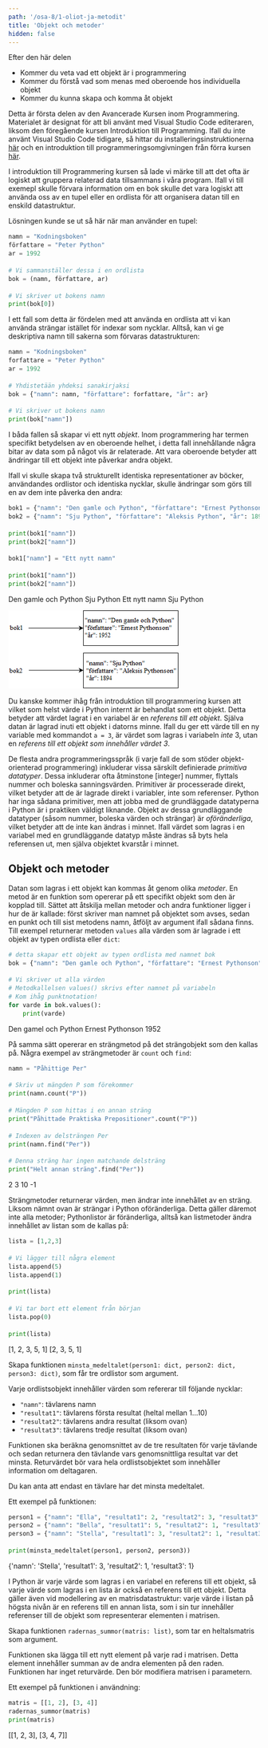 ```yaml
---
path: '/osa-8/1-oliot-ja-metodit'
title: 'Objekt och metoder'
hidden: false
---
```


<text-box variant='learningObjectives' name='Inlärningsmål'>

Efter den här delen

- Kommer du veta vad ett objekt är i programmering
- Kommer du förstå vad som menas med oberoende hos individuella objekt
- Kommer du kunna skapa och komma åt objekt

</text-box>

Detta är första delen av den Avancerade Kursen inom Programmering. Materialet är designat för att bli använt med Visual Studio Code editeraren, liksom den föregående kursen Introduktion till Programming. Ifall du inte använt Visual Studio Code tidigare, så hittar du installeringsinstruktionerna [här](https://www.mooc.fi/fi/installation/vscode) och en introduktion till programmeringsomgivningen från förra kursen [här](https://programming-24.mooc.fi/part-4/1-vscode).

I introduktion till Programmering kursen så lade vi märke till att det ofta är logiskt att gruppera relaterad data tillsammans i våra program. Ifall vi till exemepl skulle förvara information om en bok skulle det vara logiskt att använda oss av en tupel eller en ordlista för att organisera datan till en enskild datastruktur.

Lösningen kunde se ut så här när man använder en tupel:

```python
namn = "Kodningsboken"
författare = "Peter Python"
ar = 1992

# Vi sammanställer dessa i en ordlista
bok = (namn, författare, ar)

# Vi skriver ut bokens namn
print(bok[0])
```

I ett fall som detta är fördelen med att använda en ordlista att vi kan använda strängar istället för indexar som nycklar. Alltså, kan vi ge deskriptiva namn till sakerna som förvaras datastrukturen:

```python
namn = "Kodningsboken"
forfattare = "Peter Python"
ar = 1992

# Yhdistetään yhdeksi sanakirjaksi
bok = {"namn": namn, "författare": forfattare, "år": ar}

# Vi skriver ut bokens namn
print(bok["namn"])
```

I båda fallen så skapar vi ett nytt _objekt_. Inom programmering har termen specifikt betydelsen av en oberoende helhet, i detta fall innehållande några bitar av data som på något vis är relaterade. Att vara oberoende betyder att ändringar till ett objekt inte påverkar andra objekt.

Ifall vi skulle skapa två strukturellt identiska representationer av böcker, användandes ordlistor och identiska nycklar, skulle ändringar som görs till en av dem inte påverka den andra:

```python
bok1 = {"namn": "Den gamle och Python", "författare": "Ernest Pythonson", "år": 1952}
bok2 = {"namn": "Sju Python", "författare": "Aleksis Python", "år": 1894}

print(bok1["namn"])
print(bok2["namn"])

bok1["namn"] = "Ett nytt namn"

print(bok1["namn"])
print(bok2["namn"])
```

<sample-output>

Den gamle och Python
Sju Python
Ett nytt namn
Sju Python

</sample-output>

<img src="8_1_1.png">

<text-box variant="info" name="Python objekt">


Du kanske kommer ihåg från introduktion till programmering kursen att vilket som helst värde i Python internt är behandlat som ett objekt. Detta betyder att värdet lagrat i en variabel är en _referens till ett objekt_. Själva datan är lagrad inuti ett objekt i datorns minne. Ifall du ger ett värde till en ny variable med kommandot `a = 3`, är värdet som lagras i variabeln _inte_ 3, utan en _referens till ett objekt som innehåller värdet 3_.

De flesta andra programmeringsspråk (i varje fall de som stöder objekt-orienterad programmering) inkluderar vissa särskilt definierade _primitiva datatyper_. Dessa inkluderar ofta åtminstone [integer] nummer, flyttals nummer och boleska sanningsvärden. Primitiver är processerade direkt, vilket betyder att de är lagrade direkt i variabler, inte som referenser. Python har inga sådana primitiver, men att jobba med de grundläggade datatyperna i Python är i praktiken väldigt liknande. Objekt av dessa grundläggande datatyper (såsom nummer, boleska värden och strängar) är _oföränderliga_, vilket betyder att de inte kan ändras i minnet. Ifall värdet som lagras i en variabel med en grundläggande datatyp måste ändras så byts hela referensen ut, men själva objektet kvarstår i minnet.


</text-box>

## Objekt och metoder

Datan som lagras i ett objekt kan kommas åt genom olika _metoder_. En metod är en funktion som opererar på ett specifikt objekt som den är kopplad till. Sättet att åtskilja mellan metoder och andra funktioner ligger i hur de är kallade: först skriver man namnet på objektet som avses, sedan en punkt och till sist metodens namn, åtföljt av argument ifall sådana finns. Till exempel returnerar metoden `values` alla värden som är lagrade i ett objekt av typen ordlista eller `dict`:

```python
# detta skapar ett objekt av typen ordlista med namnet bok
bok = {"namn": "Den gamle och Python", "författare": "Ernest Pythonson", "år": 1952}

# Vi skriver ut alla värden
# Metodkallelsen values() skrivs efter namnet på variabeln
# Kom ihåg punktnotation!
for varde in bok.values():
    print(varde)
```

<sample-output>

Den gamel och Python
Ernest Pythonson
1952

</sample-output>

På samma sätt opererar en strängmetod på det strängobjekt som den kallas på. Några exempel av strängmetoder är `count` och `find`:

```python
namn = "Påhittige Per"

# Skriv ut mängden P som förekommer
print(namn.count("P"))

# Mängden P som hittas i en annan sträng
print("Påhittade Praktiska Prepositioner".count("P"))

# Indexen av delsträngen Per
print(namn.find("Per"))

# Denna sträng har ingen matchande delsträng
print("Helt annan sträng".find("Per"))
```

<sample-output>

2
3
10
-1

</sample-output>

Strängmetoder returnerar värden, men ändrar inte innehållet av en sträng. Liksom nämnt ovan är strängar i Python oföränderliga. Detta gäller däremot inte alla metoder; Pythonlistor är föränderliga, alltså kan listmetoder ändra innehållet av listan som de kallas på: 

```python
lista = [1,2,3]

# Vi lägger till några element
lista.append(5)
lista.append(1)

print(lista)

# Vi tar bort ett element från början
lista.pop(0)

print(lista)
```

<sample-output>

[1, 2, 3, 5, 1]
[2, 3, 5, 1]

</sample-output>

<programming-exercise name='Pienin keskiarvo' tmcname='osa08-01_pienin_keskiarvo'>

Skapa funktionen `minsta_medeltalet(person1: dict, person2: dict, person3: dict)`, som får tre ordlistor som argument.

Varje ordlistsobjekt innehåller värden som refererar till följande nycklar:

* `"namn"`: tävlarens namn
* `"resultat1"`: tävlarens första resultat (heltal mellan 1...10)
* `"resultat2"`: tävlarens andra resultat (liksom ovan)
* `"resultat3"`: tävlarens tredje resultat (liksom ovan)

Funktionen ska beräkna genomsnittet av de tre resultaten för varje tävlande och sedan returnera den tävlande vars genomsnittliga resultat var det minsta. Returvärdet bör vara hela ordlistsobjektet som innehåller information om deltagaren.

Du kan anta att endast en tävlare har det minsta medeltalet.

Ett exempel på funktionen:

```python
person1 = {"namn": "Ella", "resultat1": 2, "resultat2": 3, "resultat3": 3}
person2 = {"namn": "Bella", "resultat1": 5, "resultat2": 1, "resultat3": 8}
person3 = {"namn": "Stella", "resultat1": 3, "resultat2": 1, "resultat3": 1}

print(minsta_medeltalet(person1, person2, person3))
```

<sample-output>

{'namn': 'Stella', 'resultat1': 3, 'resultat2': 1, 'resultat3': 1}

</sample-output>

</programming-exercise>

<programming-exercise name='Rivien summat' tmcname='osa08-02_rivien_summmat '>

I Python är varje värde som lagras i en variabel en referens till ett objekt, så varje värde som lagras i en lista är också en referens till ett objekt. Detta gäller även vid modellering av en matrisdatastruktur: varje värde i listan på högsta nivån är en referens till en annan lista, som i sin tur innehåller referenser till de objekt som representerar elementen i matrisen.

Skapa funktionen `radernas_summor(matris: list)`, som tar en heltalsmatris som argument.

Funktionen ska lägga till ett nytt element på varje rad i matrisen. Detta element innehåller summan av de andra elementen på den raden. Funktionen har inget returvärde. Den bör modifiera matrisen i parametern.

Ett exempel på funktionen i användning:

```python
matris = [[1, 2], [3, 4]]
radernas_summor(matris)
print(matris)
```

<sample-output>

[[1, 2, 3], [3, 4, 7]]

</sample-output>

</programming-exercise>

